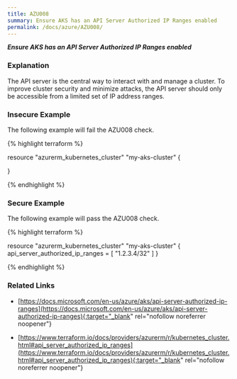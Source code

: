 ```yaml
---
title: AZU008
summary: Ensure AKS has an API Server Authorized IP Ranges enabled
permalink: /docs/azure/AZU008/
---
```


***Ensure AKS has an API Server Authorized IP Ranges enabled***

### Explanation


The API server is the central way to interact with and manage a cluster. To improve cluster security and minimize attacks, the API server should only be accessible from a limited set of IP address ranges.



### Insecure Example

The following example will fail the AZU008 check.

{% highlight terraform %}

resource "azurerm_kubernetes_cluster" "my-aks-cluster" {

}

{% endhighlight %}



### Secure Example

The following example will pass the AZU008 check.

{% highlight terraform %}

resource "azurerm_kubernetes_cluster" "my-aks-cluster" {
    api_server_authorized_ip_ranges = [
		"1.2.3.4/32"
	]
}

{% endhighlight %}


### Related Links


- [https://docs.microsoft.com/en-us/azure/aks/api-server-authorized-ip-ranges](https://docs.microsoft.com/en-us/azure/aks/api-server-authorized-ip-ranges){:target="_blank" rel="nofollow noreferrer noopener"}

- [https://www.terraform.io/docs/providers/azurerm/r/kubernetes_cluster.html#api_server_authorized_ip_ranges](https://www.terraform.io/docs/providers/azurerm/r/kubernetes_cluster.html#api_server_authorized_ip_ranges){:target="_blank" rel="nofollow noreferrer noopener"}

